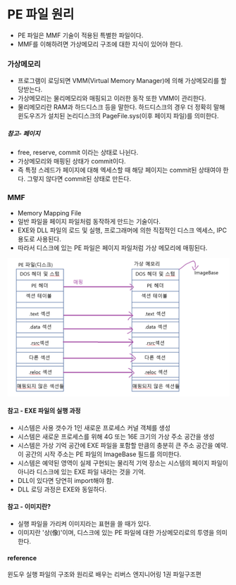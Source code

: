 # PE 파일 원리

* PE 파일은 MMF 기술이 적용된 특별한 파일이다.
* MMF를 이해하려면 가상메모리 구조에 대한 지식이 있어야 한다.

### 가상메모리

* 프로그램이 로딩되면 VMM(Virtual Memory Manager)에 의해 가상메모리를 할당받는다.
* 가상메모리는 물리메모리와 매핑되고 이러한 동작 또한 VMM이 관리한다.
* 물리메모리란 RAM과 하드디스크 등을 말한다. 하드디스크의 경우 더 정확히 말해 윈도우즈가 설치된 논리디스크의 PageFile.sys(이후 페이지 파일)를 의미한다.

##### 참고- 페이지

* free, reserve, commit 이라는 상태로 나뉜다.
* 가상메모리와 매핑된 상태가 commit이다.
* 즉 특정 스레드가 페이지에 대해 엑세스할 때 해당 페이지는 commit된 상태여야 한다. 그렇지 않다면 commit된 상태로 만든다.

### MMF

* Memory Mapping File
* 일반 파일을 페이지 파일처럼 동작하게 만드는 기술이다.
* EXE와 DLL 파일의 로드 및 실행, 프로그래머에 의한 직접적인 디스크 엑세스, IPC 용도로 사용된다.
* 따라서 디스크에 있는 PE 파일은 페이지 파일처럼 가상 메모리에 매핑된다.

![](../../../images/reverse_engineering/1.png)

#### 참고 - EXE 파일의 실행 과정

* 시스템은 사용 갯수가 1인 새로운 프로세스 커널 객체를 생성
* 시스템은 새로운 프로세스를 위해 4G 또는 16E 크기의 가상 주소 공간을 생성
* 시스템은 가상 기억 공간에 EXE 파일을 포함할 만큼의 충분히 큰 주소 공간을 예약. 이 공간의 시작 주소는 PE 파일의 ImageBase 필드를 의미한다.
* 시스템은 예약된 영역이 실제 구현되는 물리적 기억 장소는 시스템의 페이지 파일이 아니라 디스크에 있는 EXE 파일 내라는 것을 기억.
* DLL이 있다면 당연히 import해야 함.
* DLL 로딩 과정은 EXE와 동일하다.

#### 참고 - 이미지란?

* 실행 파일을 가리켜 이미지라는 표현을 쓸 때가 있다.
* 이미지란 '상(像)'이며, 디스크에 있는 PE 파일에 대한 가상메모리로의 투영을 의미한다.


#### reference
윈도우 실행 파일의 구조와 원리로 배우는 리버스 엔지니어링 1권 파일구조편
